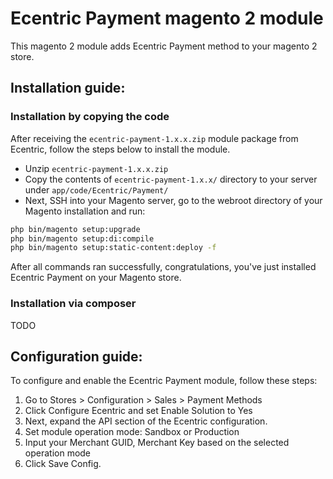 # Ecentric Payment magento 2 module

This magento 2 module adds Ecentric Payment method to your magento 2 store.

Installation guide:
-

### Installation by copying the code

After receiving the `ecentric-payment-1.x.x.zip` module package from Ecentric, follow the steps below to install the module.

* Unzip `ecentric-payment-1.x.x.zip`
* Copy the contents of `ecentric-payment-1.x.x/` directory to your server under `app/code/Ecentric/Payment/`
* Next, SSH into your Magento server, go to the webroot directory of your Magento installation and run:

```sh
php bin/magento setup:upgrade
php bin/magento setup:di:compile
php bin/magento setup:static-content:deploy -f
```

After all commands ran successfully, congratulations, you've just installed Ecentric Payment on your Magento store.

### Installation via composer

TODO


Configuration guide:
-

To configure and enable the Ecentric Payment module, follow these steps:
1. Go to Stores > Configuration > Sales > Payment Methods
2. Click Configure Ecentric and set Enable Solution to Yes
3. Next, expand the API section of the Ecentric configuration.
4. Set module operation mode: Sandbox or Production
5. Input your Merchant GUID, Merchant Key based on the selected operation mode
6. Click Save Config.
